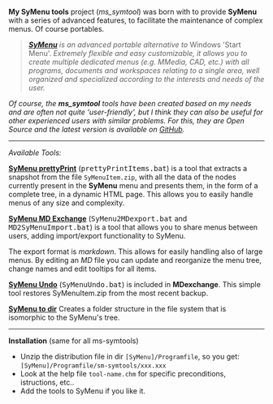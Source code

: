**My SyMenu tools**  project (*ms_symtool*) was born with to provide **SyMenu** with a series of advanced features, to facilitate the maintenance of complex menus. Of course portables.

>  *[**SyMenu**](https://www.ugmfree.it "SyMenu Home") is an advanced portable alternative to* Windows 'Start Menu'. *Extremely flexible and easy    customizable, it allows you to create multiple dedicated menus (e.g. MMedia, CAD, etc.) with all programs, documents and workspaces relating to a single  area, well organized and specialized according to the interests and needs of the user.*

*Of course, the **ms_symtool** tools have been created based on my needs and are often not quite 'user-friendly', but I think they can also be useful for other experienced users with similar problems. For this, they are Open Source and the latest version is available on [GitHub](https://github.com/msillano/ms_symtools "Public repository").*

-------------------------------
*Available Tools:*

[**SyMenu prettyPrint**](https://github.com/msillano/ms_symtools/blob/main/SyMenu.prettyPrint.2.2.zip?raw=true  "Download from GitHub") (<tt>prettyPrintItems.bat</tt>) is a tool that extracts a snapshot from the file <code>SyMenuItem.zip</code>, with all the data of the nodes currently present in the **SyMenu** menu and presents them, in the form of a complete tree, in a dynamic HTML page. This allows you to easily handle menus of any size and complexity. 

[**SyMenu MD Exchange**](https://github.com/msillano/ms_symtools/blob/main/MDExchange2.1.zip?raw=true  "Download from GitHub") (<tt>SyMenu2MDexport.bat</tt> and <tt>MD2SyMenuImport.bat</tt>) is a tool that allows you to share menus between users, adding import/export functionality to SyMenu.

The export format is *markdown*. This allows for easily handling also of large menus. By editing an *MD* file you can update and reorganize the menu tree, change names and edit tooltips for all items. 

[**SyMenu Undo**](https://github.com/msillano/ms_symtools/blob/main/MDExchange2.1.zip?raw=true  "Download from GitHub")  (<tt>SyMenuUndo.bat</tt>) is included in **MDexchange**. This simple tool restores SyMenuItem.zip from the most recent backup.

[**SyMenu to dir**](https://github.com/msillano/ms_symtools/blob/main/SyMenu.toDir.2.1.zip?raw=true "Download from GitHub") Creates a folder structure in the file system that is isomorphic to the SyMenu's tree.

--------------------------------------
**Installation** (same for all ms-symtools)

 - Unzip the distribution file in dir <code>[SyMenu]/Programfile</code>, so you get: <code>[SyMenu]/Programfile/sm-symtools/xxx.xxx</code>
 - Look at the help file <code>tool-name.chm</code> for specific preconditions,  istructions, etc..  
 - Add the tools to SyMenu if you like it.
